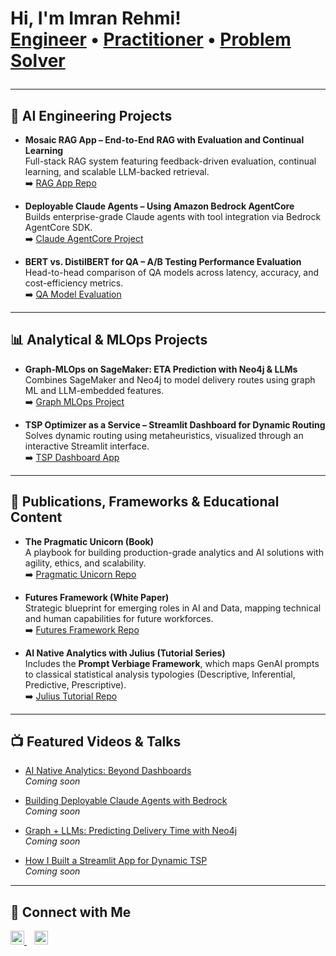 <h1>Hi, I'm Imran Rehmi! <br/>
<a href="https://github.com/r3hmi">Engineer</a> • 
<a href="https://www.linkedin.com/in/imranrehmi">Practitioner</a> • 
<a href="https://www.linkedin.com/in/imranrehmi">Problem Solver</a>  

---

## 🧠 AI Engineering Projects

- <b>Mosaic RAG App – End-to-End RAG with Evaluation and Continual Learning</b>  
  Full-stack RAG system featuring feedback-driven evaluation, continual learning, and scalable LLM-backed retrieval.  
  ➡️ [RAG App Repo](https://github.com/r3hmi/mosaic-rag-app)

- <b>Deployable Claude Agents – Using Amazon Bedrock AgentCore</b>  
  Builds enterprise-grade Claude agents with tool integration via Bedrock AgentCore SDK.  
  ➡️ [Claude AgentCore Project](https://github.com/r3hmi/claude-bedrock-agentcore)

- <b>BERT vs. DistilBERT for QA – A/B Testing Performance Evaluation</b>  
  Head-to-head comparison of QA models across latency, accuracy, and cost-efficiency metrics.  
  ➡️ [QA Model Evaluation](https://github.com/r3hmi/bert-distilbert-ab-testing)

---

## 📊 Analytical & MLOps Projects

- <b>Graph‑MLOps on SageMaker: ETA Prediction with Neo4j & LLMs</b>  
  Combines SageMaker and Neo4j to model delivery routes using graph ML and LLM-embedded features.  
  ➡️ [Graph MLOps Project](https://github.com/r3hmi/graph-mlops-neo4j-eta)

- <b>TSP Optimizer as a Service – Streamlit Dashboard for Dynamic Routing</b>  
  Solves dynamic routing using metaheuristics, visualized through an interactive Streamlit interface.  
  ➡️ [TSP Dashboard App](https://github.com/r3hmi/tsp-optimizer-streamlit)

---

## 📘 Publications, Frameworks & Educational Content

- <b>The Pragmatic Unicorn (Book)</b>  
  A playbook for building production-grade analytics and AI solutions with agility, ethics, and scalability.  
  ➡️ [Pragmatic Unicorn Repo](https://github.com/r3hmi/pragmatic-unicorn-book)

- <b>Futures Framework (White Paper)</b>  
  Strategic blueprint for emerging roles in AI and Data, mapping technical and human capabilities for future workforces.  
  ➡️ [Futures Framework Repo](https://github.com/r3hmi/futures-framework-whitepaper)

- <b>AI Native Analytics with Julius (Tutorial Series)</b>  
  Includes the **Prompt Verbiage Framework**, which maps GenAI prompts to classical statistical analysis typologies (Descriptive, Inferential, Predictive, Prescriptive).  
  ➡️ [Julius Tutorial Repo](https://github.com/r3hmi/ai-native-analytics-julius)
  
---

## 📺 Featured Videos & Talks

- [AI Native Analytics: Beyond Dashboards](https://www.youtube.com/@r3hmi)  
  _Coming soon_

- [Building Deployable Claude Agents with Bedrock](https://www.youtube.com/@r3hmi)  
  _Coming soon_

- [Graph + LLMs: Predicting Delivery Time with Neo4j](https://www.youtube.com/@r3hmi)  
  _Coming soon_

- [How I Built a Streamlit App for Dynamic TSP](https://www.youtube.com/@r3hmi)  
  _Coming soon_

---

## 🤝 Connect with Me

<p align="left">
  <a href="https://www.tiktok.com/@r3hmi" target="_blank">
    <img alt="Imran | TikTok" width="22px" src="https://cdn.jsdelivr.net/npm/simple-icons@v3/icons/tiktok.svg" />
  </a>
  &nbsp;&nbsp;
  <a href="https://www.linkedin.com/in/imranrehmi" target="_blank">
    <img alt="Imran | LinkedIn" width="22px" src="https://cdn.jsdelivr.net/npm/simple-icons@v3/icons/linkedin.svg" />
  </a>
</p>

